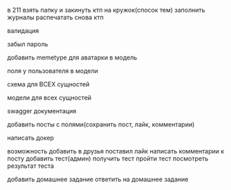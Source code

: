 в 211 взять папку и закинуть ктп на кружок(спосок тем)
заполнить журналы
распечатать снова ктп



валидация

забыл пароль


добавить memetype для аватарки в модель








поля у пользователя в модели


схема для ВСЕХ сущностей

модели для всех сущностей


swagger документация


<!-- добавить описание для кода
добавить шаблон кода
получить код и описание по link(для определенного курса) -->



добавить посты с полями(сохранить пост, лайк, комментарии)

написать докер

возможность добавить в друзья
поставил лайк
написать комментарии к посту
добавить тест(админ)
получить тест
пройти тест
посмотреть результат теста







добавить домашнее задание
ответить на домашнее задание



